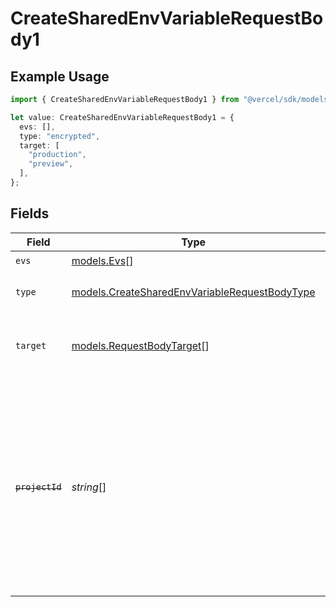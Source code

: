 # CreateSharedEnvVariableRequestBody1

## Example Usage

```typescript
import { CreateSharedEnvVariableRequestBody1 } from "@vercel/sdk/models/createsharedenvvariableop.js";

let value: CreateSharedEnvVariableRequestBody1 = {
  evs: [],
  type: "encrypted",
  target: [
    "production",
    "preview",
  ],
};
```

## Fields

| Field                                                                                                                                                                         | Type                                                                                                                                                                          | Required                                                                                                                                                                      | Description                                                                                                                                                                   | Example                                                                                                                                                                       |
| ----------------------------------------------------------------------------------------------------------------------------------------------------------------------------- | ----------------------------------------------------------------------------------------------------------------------------------------------------------------------------- | ----------------------------------------------------------------------------------------------------------------------------------------------------------------------------- | ----------------------------------------------------------------------------------------------------------------------------------------------------------------------------- | ----------------------------------------------------------------------------------------------------------------------------------------------------------------------------- |
| `evs`                                                                                                                                                                         | [models.Evs](../models/evs.md)[]                                                                                                                                              | :heavy_check_mark:                                                                                                                                                            | N/A                                                                                                                                                                           |                                                                                                                                                                               |
| `type`                                                                                                                                                                        | [models.CreateSharedEnvVariableRequestBodyType](../models/createsharedenvvariablerequestbodytype.md)                                                                          | :heavy_minus_sign:                                                                                                                                                            | The type of environment variable                                                                                                                                              | encrypted                                                                                                                                                                     |
| `target`                                                                                                                                                                      | [models.RequestBodyTarget](../models/requestbodytarget.md)[]                                                                                                                  | :heavy_check_mark:                                                                                                                                                            | The target environment of the Shared Environment Variable                                                                                                                     | [<br/>"production",<br/>"preview"<br/>]                                                                                                                                       |
| ~~`projectId`~~                                                                                                                                                               | *string*[]                                                                                                                                                                    | :heavy_minus_sign:                                                                                                                                                            | : warning: ** DEPRECATED **: This will be removed in a future release, please migrate away from it as soon as possible.<br/><br/>Associate a Shared Environment Variable to projects. | [<br/>"prj_2WjyKQmM8ZnGcJsPWMrHRHrE",<br/>"prj_2WjyKQmM8ZnGcJsPWMrHRCRV"<br/>]                                                                                                |